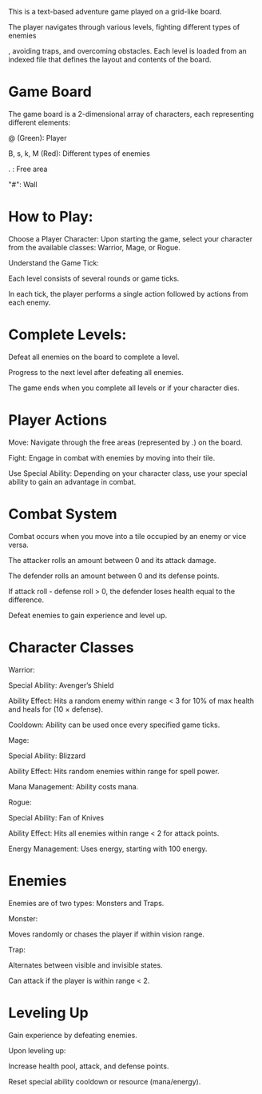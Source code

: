This is a text-based adventure game played on a grid-like board.

The player navigates through various levels, fighting different types of enemies

, avoiding traps, and overcoming obstacles. Each level is loaded from an indexed file that defines the layout and contents of the board.

# Game Board

The game board is a 2-dimensional array of characters, each representing different elements:

@ (Green): Player

B, s, k, M (Red): Different types of enemies

. : Free area

"#": Wall

# How to Play:
Choose a Player Character: Upon starting the game, select your character from the available classes: Warrior, Mage, or Rogue.

Understand the Game Tick:

Each level consists of several rounds or game ticks.

In each tick, the player performs a single action followed by actions from each enemy.

# Complete Levels:

Defeat all enemies on the board to complete a level.

Progress to the next level after defeating all enemies.

The game ends when you complete all levels or if your character dies.

# Player Actions

Move: Navigate through the free areas (represented by .) on the board.

Fight: Engage in combat with enemies by moving into their tile.

Use Special Ability: Depending on your character class, use your special ability to gain an advantage in combat.

# Combat System

Combat occurs when you move into a tile occupied by an enemy or vice versa.

The attacker rolls an amount between 0 and its attack damage.

The defender rolls an amount between 0 and its defense points.

If attack roll - defense roll > 0, the defender loses health equal to the difference.

Defeat enemies to gain experience and level up.

# Character Classes

Warrior:

Special Ability: Avenger’s Shield

Ability Effect: Hits a random enemy within range < 3 for 10% of max health and heals for (10 × defense).

Cooldown: Ability can be used once every specified game ticks.

Mage:

Special Ability: Blizzard

Ability Effect: Hits random enemies within range for spell power.

Mana Management: Ability costs mana.

Rogue:

Special Ability: Fan of Knives

Ability Effect: Hits all enemies within range < 2 for attack points.

Energy Management: Uses energy, starting with 100 energy.

# Enemies

Enemies are of two types: Monsters and Traps.

Monster:

Moves randomly or chases the player if within vision range.

Trap:

Alternates between visible and invisible states.

Can attack if the player is within range < 2.

# Leveling Up

Gain experience by defeating enemies.

Upon leveling up:

Increase health pool, attack, and defense points.

Reset special ability cooldown or resource (mana/energy).

